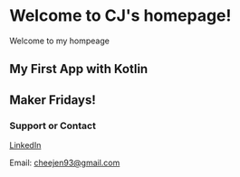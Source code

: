 # Welcome to CJ's homepage!

Welcome to my hompeage 

## My First App with Kotlin

## Maker Fridays!


### Support or Contact
[LinkedIn](https://www.linkedin.com/in/cheejenngeh/)

Email: cheejen93@gmail.com
